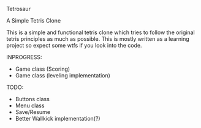 Tetrosaur

A Simple Tetris Clone


This is a simple and functional tetris clone which tries to follow the original tetris principles as much as possible.
This is mostly written as a learning project so expect some wtfs if you look into the code.

INPROGRESS:
- Game class (Scoring)
- Game class (leveling implementation)

TODO:
- Buttons class
- Menu class
- Save/Resume
- Better Wallkick implementation(?)

